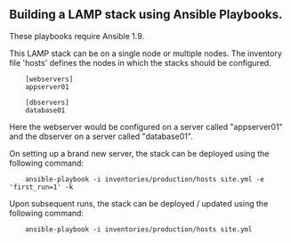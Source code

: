 Building a LAMP stack using Ansible Playbooks.
-------------------------------------------

These playbooks require Ansible 1.9.

This LAMP stack can be on a single node or multiple nodes. The inventory file
'hosts' defines the nodes in which the stacks should be configured.

        [webservers]
        appserver01

        [dbservers]
        database01

Here the webserver would be configured on a server called "appserver01" and the dbserver on a
server called "database01".

On setting up a brand new server, the stack can be deployed using the following command:

        ansible-playbook -i inventories/production/hosts site.yml -e 'first_run=1' -k

Upon subsequent runs, the stack can be deployed / updated using the following command:

		ansible-playbook -i inventories/production/hosts site.yml